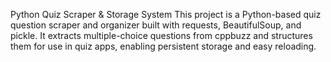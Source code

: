 Python Quiz Scraper & Storage System
This project is a Python-based quiz question scraper and organizer built with requests, BeautifulSoup, and pickle. It extracts multiple-choice questions from cppbuzz and structures them for use in quiz apps, enabling persistent storage and easy reloading.
